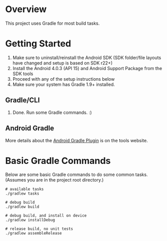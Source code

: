 # Overview #
This project uses Gradle for most build tasks.

# Getting Started #
1. Make sure to uninstall/reinstall the Android SDK (SDK folder/file layouts have changed and setup is based on SDK r22+)
2. Install the Android 4.0.3 (API 15) and Android Support Package from the SDK tools
3. Proceed with any of the setup instructions below
4. Make sure your system has Gradle 1.9+ installed.

## Gradle/CLI ##
1. Done. Run some Gradle commands. :)

## Android Gradle ##
More details about the [Android Gradle Plugin](http://tools.android.com/tech-docs/new-build-system/user-guide) is on the
tools website.

# Basic Gradle Commands #
Below are some basic Gradle commands to do some common tasks. (Assumes you are in the project root directory.)

    # available tasks
    ./gradlew tasks

    # debug build
    ./gradlew build

    # debug build, and install on device
    ./gradlew installDebug

    # release build, no unit tests
    ./gradlew assembleRelease